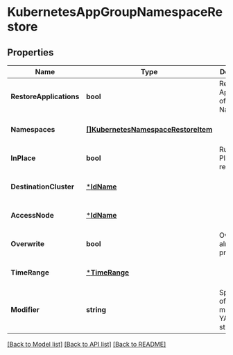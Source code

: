 # KubernetesAppGroupNamespaceRestore

## Properties
Name | Type | Description | Notes
------------ | ------------- | ------------- | -------------
**RestoreApplications** | **bool** | Restore Applications of the Namespace | [optional] [default to true]
**Namespaces** | [**[]KubernetesNamespaceRestoreItem**](KubernetesNamespaceRestoreItem.md) |  | [optional] [default to null]
**InPlace** | **bool** | Run In-Place restore job | [optional] [default to null]
**DestinationCluster** | [***IdName**](IdName.md) |  | [optional] [default to null]
**AccessNode** | [***IdName**](IdName.md) |  | [optional] [default to null]
**Overwrite** | **bool** | Overwrite if already present | [optional] [default to false]
**TimeRange** | [***TimeRange**](TimeRange.md) |  | [optional] [default to null]
**Modifier** | **string** | Specify list of resource modifier YAML as a string | [optional] [default to null]

[[Back to Model list]](../README.md#documentation-for-models) [[Back to API list]](../README.md#documentation-for-api-endpoints) [[Back to README]](../README.md)

